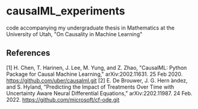 # causalML_experiments
code accompanying my undergraduate thesis in Mathematics at the University of Utah, "On Causality in Machine Learning"

## References
[1] H. Chen, T. Harinen, J. Lee, M. Yung, and Z. Zhao, "CausalML: Python Package for Causal Machine Learning," arXiv:2002.11631. 25 Feb 2020. https://github.com/uber/causalml.git
[2] E. De Brouwer, J. G. Hern ́andez, and S. Hyland, ”Predicting the Impact of Treatments Over Time with Uncertainty Aware Neural Differential Equations,” arXiv:2202.11987. 24 Feb. 2022. https://github.com/microsoft/cf-ode.git
